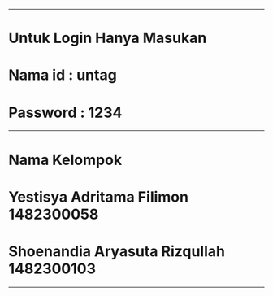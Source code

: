 ----------------------------------------------------------------------------------------------------------------------------
# Untuk Login Hanya Masukan
# Nama id  : untag
# Password : 1234
----------------------------------------------------------------------------------------------------------------------------
# Nama Kelompok
# Yestisya Adritama Filimon		1482300058
# Shoenandia Aryasuta Rizqullah 	1482300103
----------------------------------------------------------------------------------------------------------------------------
